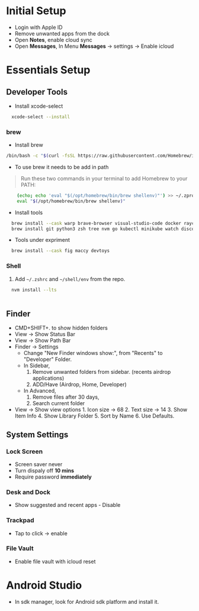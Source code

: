 # Initial Setup

- Login with Apple ID
- Remove unwanted apps from the dock
- Open **Notes**, enable cloud sync
- Open **Messages**, In Menu **Messages** -> settings -> Enable icloud

# Essentials Setup

## Developer Tools

- Install xcode-select
```sh
  xcode-select --install
```
### brew
- Install brew
```sh
/bin/bash -c "$(curl -fsSL https://raw.githubusercontent.com/Homebrew/install/HEAD/install.sh)"
```
- To use brew it needs to be add in path
> Run these two commands in your terminal to add Homebrew to your PATH:
```sh
    (echo; echo 'eval "$(/opt/homebrew/bin/brew shellenv)"') >> ~/.zprofile
    eval "$(/opt/homebrew/bin/brew shellenv)"
```
- Install tools
```sh
  brew install --cask warp brave-browser visual-studio-code docker raycast android-studio google-drive openshift-cli appcleaner
  brew install git python3 zsh tree nvm go kubectl minikube watch discord slack rectangle
```
- Tools under expriment
```sh
  brew install --cask fig maccy devtoys
```

### Shell
1. Add `~/.zshrc` and `~/shell/env` from the repo.

```sh
  nvm install --lts
  
```

## Finder
- CMD+SHIFT+. to show hidden folders
- View -> Show Status Bar
- View -> Show Path Bar
- Finder -> Settings
  - Change "New Finder windows show:", from "Recents" to "Developer" Folder.
  - In Sidebar,
      1. Remove unwanted folders from sidebar. (recents airdrop applications)
      2. ADD/Have (Airdrop, Home, Developer)
  - In Advanced,
      1. Remove files after 30 days,
      2.  Search current folder
- View -> Show view options
      1. Icon size -> 68
      2. Text size -> 14
      3. Show Item Info
      4. Show Library Folder
      5. Sort by Name
      6. Use Defaults.
  
## System Settings

### Lock Screen
- Screen saver never
- Turn dispaly off **10 mins**
- Require password **immediately**

### Desk and Dock
- Show suggested and recent apps - Disable
  
### Trackpad
- Tap to click -> enable

### File Vault
- Enable file vault with icloud reset

# Android Studio
- In sdk manager, look for Android sdk platform and install it.
